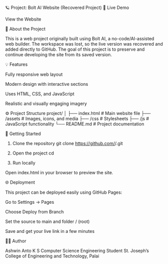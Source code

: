 🪐 Project: Bolt AI Website (Recovered Project)
🔗 Live Demo

View the Website

📖 About the Project

This is a web project originally built using Bolt AI, a no-code/AI-assisted web builder.
The workspace was lost, so the live version was recovered and added directly to GitHub.
The goal of this project is to preserve and continue developing the site from its saved version.

💡 Features

Fully responsive web layout

Modern design with interactive sections

Uses HTML, CSS, and JavaScript

Realistic and visually engaging imagery

⚙️ Project Structure
project/
│
├── index.html          # Main website file
├── /assets             # Images, icons, and media
├── /css                # Stylesheets
├── /js                 # JavaScript functionality
└── README.md           # Project documentation

🚀 Getting Started
1. Clone the repository
git clone https://github.com/<your-username>/<repo-name>.git

2. Open the project
cd <repo-name>

3. Run locally

Open index.html in your browser to preview the site.

🌐 Deployment

This project can be deployed easily using GitHub Pages:

Go to Settings → Pages

Choose Deploy from Branch

Set the source to main and folder / (root)

Save and get your live link in a few minutes

🧑‍💻 Author

Ashwin Anto K S
Computer Science Engineering Student
St. Joseph’s College of Engineering and Technology, Palai
